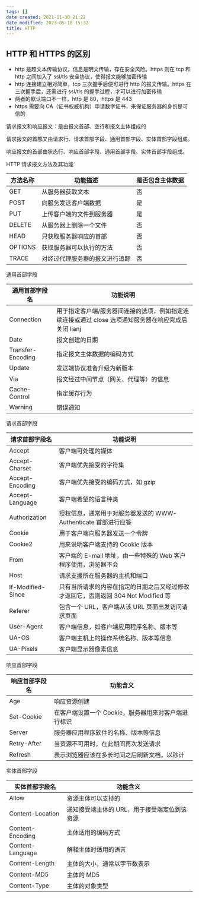```yaml
---
tags: []
date created: 2021-11-30 21:22
date modified: 2023-05-18 15:32
title: HTTP
---
```


## HTTP 和 HTTPS 的区别

- http 是超文本传输协议，信息是明文传输，存在安全风险。https 则在 tcp 和 http 之间加入了 ssl/tls 安全协议，使得报文能够加密传输
- http 连接建立相对简单，tcp 三次握手后便可进行 http 的报文传输。https 在三次握手后，还需进行 ssl/tls 的握手过程，才可以进行加密传输
- 两者的默认端口不一样，http 是 80，https 是 443
- https 需要向 CA（证书权威机构）申请数字证书，来保证服务器的身份是可信的


请求报文和响应报文：是由报文首部、空行和报文主体组成的

请求报文的首部又由请求行、请求首部字段、通用首部字段、实体首部字段组成。

响应报文的首部由状态行、响应首部字段、通用首部字段、实体首部字段组成。

HTTP 请求报文方法及其功能

| 方法名称 | 功能描述                       | 是否包含主体数据 |
| -------- | ------------------------------ | ---------------- |
| GET      | 从服务器获取文本               | 否               |
| POST     | 向服务发送客户端数据           | 是               |
| PUT      | 上传客户端的文件到服务器       | 是               |
| DELETE   | 从服务器上删除一个文件         | 否               |
| HEAD     | 只获取服务器响应的首部         | 否               |
| OPTIONS  | 获取服务器可以执行的方法       | 否               |
| TRACE    | 对经过代理服务器的报文进行追踪 | 否               |

通用首部字段

| 通用首部字段名    | 功能说明                                                     |
| ----------------- | ------------------------------------------------------------ |
| Connection        | 用于指定客户端/服务器间连接的选项，例如指定连续连接或通过 close 选项通知服务器在响应完成后关闭 lianj |
| Date              | 报文创建的日期                                               |
| Transfer-Encoding | 指定报文主体数据的编码方式                                   |
| Update            | 发送端协议准备升级为新版本                                   |
| Via               | 报文经过中间节点（网关、代理等）的信息                       |
| Cache-Control     | 指定缓存行为                                                 |
| Warning           | 错误通知                                                     |

请求首部字段

| 请求首部字段名    | 功能说明                                                     |
| ----------------- | ------------------------------------------------------------ |
| Accept            | 客户端可处理的媒体                                           |
| Accept-Charset    | 客户端优先接受的字符集                                       |
| Accept-Encoding   | 客户端优先接受的编码方式，如 gzip                            |
| Accept-Language   | 客户端希望的语言种类                                         |
| Authorization     | 授权信息，通常用于对服务器发送的 WWW-Authenticate 首部进行应答 |
| Cookie            | 用于客户端向服务器发送一个令牌                               |
| Cookie2           | 用来说明客户端支持的 Cookie 版本                             |
| From              | 客户端的 E-mail 地址，由一些特殊的 Web 客户程序使用，浏览器不会 |
| Host              | 请求支援所在服务器的主机和端口                               |
| If-Modified-Since | 只有当所请求的内容在指定的日期之后又经过修改才返回它，否则返回 304 Not Modified 等 |
| Referer           | 包含一个 URL，客户端从该 URL 页面出发访问请求页面            |
| User-Agent        | 客户端信息，如客户端应用程序名称、版本等                     |
| UA-OS             | 客户端主机上的操作系统名称、版本等信息                       |
| UA-Pixels         | 客户端显示器像素信息                                         |

响应首部字段

| 响应首部字段名 | 功能含义                                            |
| -------------- | --------------------------------------------------- |
| Age            | 响应资源创建                                        |
| Set-Cookie     | 在客户端设置一个 Cookie，服务器用来对客户端进行标识 |
| Server         | 服务器应用程序软件的名称、版本等信息                |
| Retry-After    | 当资源不可用时，在此期间再次发送请求                |
| Refresh        | 表示浏览器应该在多长时间之后刷新文档，以秒计        |

实体首部字段

| 实体首部字段名   | 功能含义                                     |
| ---------------- | -------------------------------------------- |
| Allow            | 资源主体可以支持的                           |
| Content-Location | 通知接受端主体的 URL，用于接受端定位到该资源 |
| Content-Encoding | 主体适用的编码方式                           |
| Content-Language | 解释主体时适用的语言                         |
| Content-Length   | 主体的大小，通常以字节数表示                 |
| Content-MD5      | 主体的 MD5                                   |
| Content-Type     | 主体的对象类型                               |

